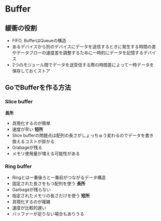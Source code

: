 # Buffer
## 緩衝の役割
- FIFO, BufferはQueueの構造
- あるデバイスから別のデバイスにデータを送信するときに発生する時間の差やデータフローの速度差を調整するために一時的にデータを記憶するデバイス
- 2つのモジュール間でデータを送受信する際の時間差によって一時データを保存しておくストア

## GoでBufferを作る方法
### Slice buffer
**長所**
- 具現化するのが簡単
- 速度が早い
**短所**
- Slice bufferの問題点は配列の長さがしょっちゅう変わるのでデータを書き換えるコストが掛かる
- Grabageが残る
- メモリ使用量が増える可能性がある
### Ring buffer
- Ringとは一番後ろと一番前がつながるデータ構造
- 固定された長さをもつ配列を使う
**長所**
- Garbageが残らない
- 指定されたメモリの長さだけを使う
**短所**
- 具現化するのが複雑
- 速度が比較的遅い
- バッファーが足りない場合もありうる
 